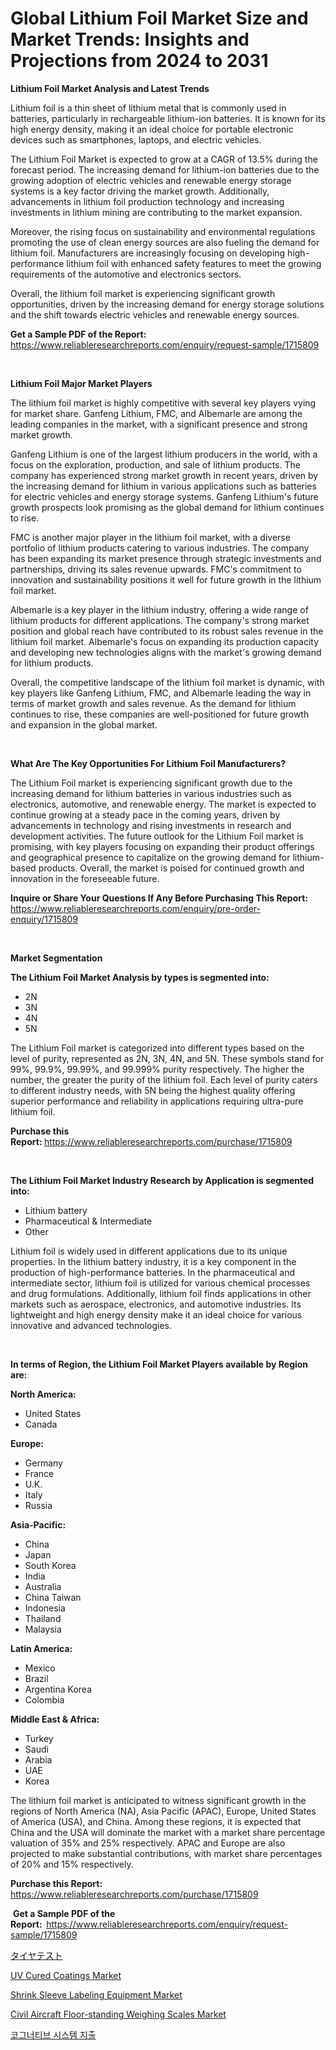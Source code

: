 <p><h1>Global Lithium Foil Market Size and Market Trends: Insights and Projections from 2024 to 2031</h1></p><p><strong>Lithium Foil Market Analysis and Latest Trends</strong></p>
<p><p>Lithium foil is a thin sheet of lithium metal that is commonly used in batteries, particularly in rechargeable lithium-ion batteries. It is known for its high energy density, making it an ideal choice for portable electronic devices such as smartphones, laptops, and electric vehicles.</p><p>The Lithium Foil Market is expected to grow at a CAGR of 13.5% during the forecast period. The increasing demand for lithium-ion batteries due to the growing adoption of electric vehicles and renewable energy storage systems is a key factor driving the market growth. Additionally, advancements in lithium foil production technology and increasing investments in lithium mining are contributing to the market expansion.</p><p>Moreover, the rising focus on sustainability and environmental regulations promoting the use of clean energy sources are also fueling the demand for lithium foil. Manufacturers are increasingly focusing on developing high-performance lithium foil with enhanced safety features to meet the growing requirements of the automotive and electronics sectors.</p><p>Overall, the lithium foil market is experiencing significant growth opportunities, driven by the increasing demand for energy storage solutions and the shift towards electric vehicles and renewable energy sources.</p></p>
<p><strong>Get a Sample PDF of the Report:&nbsp;</strong> <a href="https://www.reliableresearchreports.com/enquiry/request-sample/1715809">https://www.reliableresearchreports.com/enquiry/request-sample/1715809</a></p>
<p>&nbsp;</p>
<p><strong>Lithium Foil Major Market Players</strong></p>
<p><p>The lithium foil market is highly competitive with several key players vying for market share. Ganfeng Lithium, FMC, and Albemarle are among the leading companies in the market, with a significant presence and strong market growth.</p><p>Ganfeng Lithium is one of the largest lithium producers in the world, with a focus on the exploration, production, and sale of lithium products. The company has experienced strong market growth in recent years, driven by the increasing demand for lithium in various applications such as batteries for electric vehicles and energy storage systems. Ganfeng Lithium's future growth prospects look promising as the global demand for lithium continues to rise.</p><p>FMC is another major player in the lithium foil market, with a diverse portfolio of lithium products catering to various industries. The company has been expanding its market presence through strategic investments and partnerships, driving its sales revenue upwards. FMC's commitment to innovation and sustainability positions it well for future growth in the lithium foil market.</p><p>Albemarle is a key player in the lithium industry, offering a wide range of lithium products for different applications. The company's strong market position and global reach have contributed to its robust sales revenue in the lithium foil market. Albemarle's focus on expanding its production capacity and developing new technologies aligns with the market's growing demand for lithium products.</p><p>Overall, the competitive landscape of the lithium foil market is dynamic, with key players like Ganfeng Lithium, FMC, and Albemarle leading the way in terms of market growth and sales revenue. As the demand for lithium continues to rise, these companies are well-positioned for future growth and expansion in the global market.</p></p>
<p>&nbsp;</p>
<p><strong>What Are The Key Opportunities For Lithium Foil Manufacturers?</strong></p>
<p><p>The Lithium Foil market is experiencing significant growth due to the increasing demand for lithium batteries in various industries such as electronics, automotive, and renewable energy. The market is expected to continue growing at a steady pace in the coming years, driven by advancements in technology and rising investments in research and development activities. The future outlook for the Lithium Foil market is promising, with key players focusing on expanding their product offerings and geographical presence to capitalize on the growing demand for lithium-based products. Overall, the market is poised for continued growth and innovation in the foreseeable future.</p></p>
<p><strong>Inquire or Share Your Questions If Any Before Purchasing This Report:</strong> <a href="https://www.reliableresearchreports.com/enquiry/pre-order-enquiry/1715809">https://www.reliableresearchreports.com/enquiry/pre-order-enquiry/1715809</a></p>
<p>&nbsp;</p>
<p><strong>Market Segmentation</strong></p>
<p><strong>The Lithium Foil Market Analysis by types is segmented into:</strong></p>
<p><ul><li>2N</li><li>3N</li><li>4N</li><li>5N</li></ul></p>
<p><p>The Lithium Foil market is categorized into different types based on the level of purity, represented as 2N, 3N, 4N, and 5N. These symbols stand for 99%, 99.9%, 99.99%, and 99.999% purity respectively. The higher the number, the greater the purity of the lithium foil. Each level of purity caters to different industry needs, with 5N being the highest quality offering superior performance and reliability in applications requiring ultra-pure lithium foil.</p></p>
<p><strong>Purchase this Report:&nbsp;</strong><a href="https://www.reliableresearchreports.com/purchase/1715809">https://www.reliableresearchreports.com/purchase/1715809</a></p>
<p>&nbsp;</p>
<p><strong>The Lithium Foil Market Industry Research by Application is segmented into:</strong></p>
<p><ul><li>Lithium battery</li><li>Pharmaceutical & Intermediate</li><li>Other</li></ul></p>
<p><p>Lithium foil is widely used in different applications due to its unique properties. In the lithium battery industry, it is a key component in the production of high-performance batteries. In the pharmaceutical and intermediate sector, lithium foil is utilized for various chemical processes and drug formulations. Additionally, lithium foil finds applications in other markets such as aerospace, electronics, and automotive industries. Its lightweight and high energy density make it an ideal choice for various innovative and advanced technologies.</p></p>
<p>&nbsp;</p>
<p><strong>In terms of Region, the Lithium Foil Market Players available by Region are:</strong></p>
<p>
    <p> <strong> North America: </strong>
        <ul>
            <li>United States</li>
            <li>Canada</li>
        </ul>
        </p> 
    <p> <strong> Europe: </strong>
        <ul>
            <li>Germany</li>
            <li>France</li>
            <li>U.K.</li>
            <li>Italy</li>
            <li>Russia</li>
        </ul>
        </p> 
    <p> <strong> Asia-Pacific: </strong>
        <ul>
            <li>China</li>
            <li>Japan</li>
            <li>South Korea</li>
            <li>India</li>
            <li>Australia</li>
            <li>China Taiwan</li>
            <li>Indonesia</li>
            <li>Thailand</li>
            <li>Malaysia</li>
        </ul>
        </p> 
    <p> <strong> Latin America: </strong>
        <ul>
            <li>Mexico</li>
            <li>Brazil</li>
            <li>Argentina Korea</li>
            <li>Colombia</li>
        </ul>
        </p> 
    <p> <strong> Middle East & Africa: </strong>
        <ul>
            <li>Turkey</li>
            <li>Saudi</li>
            <li>Arabia</li>
            <li>UAE</li>
            <li>Korea</li>
        </ul>
    </p>
    </p>
<p><p>The lithium foil market is anticipated to witness significant growth in the regions of North America (NA), Asia Pacific (APAC), Europe, United States of America (USA), and China. Among these regions, it is expected that China and the USA will dominate the market with a market share percentage valuation of 35% and 25% respectively. APAC and Europe are also projected to make substantial contributions, with market share percentages of 20% and 15% respectively.</p></p>
<p><strong>Purchase this Report: </strong><a href="https://www.reliableresearchreports.com/purchase/1715809">https://www.reliableresearchreports.com/purchase/1715809</a></p>
<p>&nbsp;<strong>Get a Sample PDF of the Report:&nbsp;&nbsp;</strong><a href="https://www.reliableresearchreports.com/enquiry/request-sample/1715809">https://www.reliableresearchreports.com/enquiry/request-sample/1715809</a></p>
<p><strong></strong></p>
<p><p><a href="https://medium.com/@aliciahaley1989/%E3%82%BF%E3%82%A4%E3%83%A4%E3%83%86%E3%82%B9%E3%83%88%E5%B8%82%E5%A0%B4-2031%E5%B9%B4%E3%81%BE%E3%81%A7%E3%81%AE%E6%88%90%E5%8A%9F%E3%81%99%E3%82%8B%E3%83%93%E3%82%B8%E3%83%8D%E3%82%B9%E6%88%A6%E7%95%A5%E3%81%AE%E9%8D%B5-33ff357b847a">タイヤテスト</a></p><p><a href="https://view.publitas.com/reportprime-1/uv-cured-coatings-market-size-market-trends-and-growth-outlook-forecasted-for-period-from-2024-to-2031/">UV Cured Coatings Market</a></p><p><a href="https://github.com/CliffMedina6/Market-Research-Report-List-3/blob/main/shrink-sleeve-labeling-equipment-market.md">Shrink Sleeve Labeling Equipment Market</a></p><p><a href="https://fuschia-pecorino-a6d.notion.site/Civil-Aircraft-Floor-standing-Weighing-Scales-Market-Size-Global-Industry-Overview-Market-Segmenta-6e472e678c1c48b0b80e0fececeef0aa">Civil Aircraft Floor-standing Weighing Scales Market</a></p><p><a href="https://medium.com/@nicholasgarcia1914/%EC%9D%B8%EC%A7%80-%EC%8B%9C%EC%8A%A4%ED%85%9C-%EC%A7%80%EC%B6%9C-%EC%8B%9C%EC%9E%A5-2031%EB%85%84%EA%B9%8C%EC%A7%80%EC%9D%98-%ED%8A%B8%EB%A0%8C%EB%93%9C-%EC%98%88%EC%B8%A1-%EB%B0%8F-%EA%B2%BD%EC%9F%81-%EB%B6%84%EC%84%9D-bf6e58127191">코그너티브 시스템 지출</a></p></p>